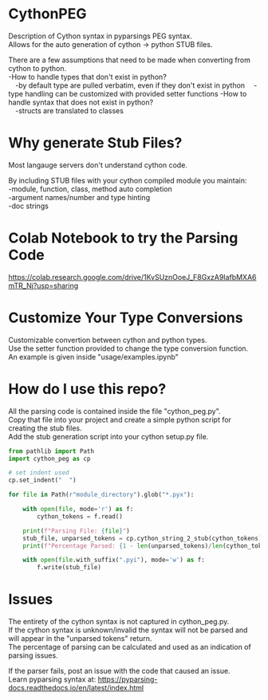 # CythonPEG
Description of Cython syntax in pyparsings PEG syntax.  
Allows for the auto generation of cython -> python STUB files.  

There are a few assumptions that need to be made when converting from cython to python.  
-How to handle types that don't exist in python?  
&emsp;-by default type are pulled verbatim, even if they don't exist in python
&emsp;-type handling can be customized with provided setter functions
-How to handle syntax that does not exist in python?  
&emsp;-structs are translated to classes

# Why generate Stub Files?
Most langauge servers don't understand cython code.  

By including STUB files with your cython compiled module you maintain:  
-module, function, class, method auto completion  
-argument names/number and type hinting  
-doc strings  

# Colab Notebook to try the Parsing Code
https://colab.research.google.com/drive/1KvSUznOoeJ_F8GxzA9IafbMXA6mTR_Nj?usp=sharing

# Customize Your Type Conversions
Customizable convertion between cython and python types.  
Use the setter function provided to change the type conversion function.  
An example is given inside "usage/examples.ipynb"

# How do I use this repo?
All the parsing code is contained inside the file "cython_peg.py".  
Copy that file into your project and create a simple python script for creating the stub files.  
Add the stub generation script into your cython setup.py file.

```python
from pathlib import Path
import cython_peg as cp

# set indent used
cp.set_indent("  ")

for file in Path(r"module_directory").glob("*.pyx"):

    with open(file, mode='r') as f:
        cython_tokens = f.read()

    print(f"Parsing File: {file}")
    stub_file, unparsed_tokens = cp.cython_string_2_stub(cython_tokens)
    print(f"Percentage Parsed: {1 - len(unparsed_tokens)/len(cython_tokens)}")

    with open(file.with_suffix(".pyi"), mode='w') as f:
        f.write(stub_file)
```

# Issues
The entirety of the cython syntax is not captured in cython_peg.py.  
If the cython syntax is unknown/invalid the syntax will not be parsed and will appear in the "unparsed tokens" return.  
The percentage of parsing can be calculated and used as an indication of parsing issues.  

If the parser fails, post an issue with the code that caused an issue.  
Learn pyparsing syntax at: https://pyparsing-docs.readthedocs.io/en/latest/index.html  
